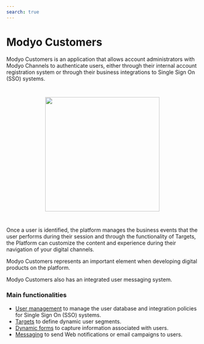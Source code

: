 ```yaml
---
search: true
---
```


# Modyo Customers

Modyo Customers is an application that allows account administrators with Modyo Channels to authenticate users, either through their internal account registration system or through their business integrations to Single Sign On (SSO) systems.

<img src="/assets/img/customers/header.jpg" style="margin: 40px auto; width: 300px; display: block;">

Once a user is identified, the platform manages the business events that the user performs during their session and through the functionality of Targets, the Platform can customize the content and experience during their navigation of your digital channels.

Modyo Customers represents an important element when developing digital products on the platform.

Modyo Customers also has an integrated user messaging system.

### Main functionalities
- [User management](/en/platform/customers/users.html) to manage the user database and integration policies for Single Sign On (SSO) systems.
- [Targets](/en/platform/customers/targets.html) to define dynamic user segments.
- [Dynamic forms](/en/platform/customers/forms.html) to capture information associated with users.
- [Messaging](/en/platform/customers/messaging.html) to send Web notifications or email campaigns to users.
